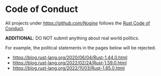 # Code of Conduct

All projects under *<https://github.com/Nugine>* follows the [Rust Code of Conduct](https://www.rust-lang.org/policies/code-of-conduct).

**ADDITIONAL**: DO NOT submit anything about real world politics.

For example, the political statements in the pages below will be rejected.
+ <https://blog.rust-lang.org/2020/06/04/Rust-1.44.0.html>
+ <https://blog.rust-lang.org/2022/02/24/Rust-1.59.0.html>
+ <https://blog.rust-lang.org/2022/11/03/Rust-1.65.0.html>
